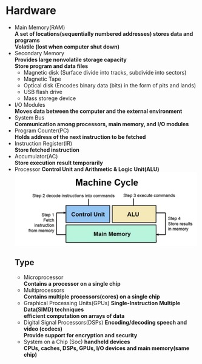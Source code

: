 # Hardware
- Main Memory(RAM)  
  **A set of locations(sequentially numbered addresses) stores data and programs**  
  **Volatile (lost  when computer shut down)**
- Secondary Memory  
  **Provides large nonvolatile storage capacity**  
  **Store program and data files**
  - Magnetic disk (Surface divide into tracks, subdivide into sectors)
  - Magnetic Tape
  - Optical disk (Encodes binary data (bits) in the form of pits and lands)
  - USB flash drive
  - Mass storege device
- I/O Modules  
  **Moves data between the computer and the external environment**
- System Bus  
  **Communication among processors, main memory, and I/O modules**
- Program Counter(PC)  
  **Holds address of the next instruction to be fetched**
- Instruction Register(IR)  
  **Store fetched instruction**
- Accumulator(AC)  
  **Store execution result temporarily**
- Processor
  **Control Unit and Arithmetic & Logic Unit(ALU)**  
  ![Machine Cycle](Image/machine_cycle.png)
  ## Type
  - Microprocessor  
  **Contains a processor on a single chip**
  - Multiprocessors  
  **Contains multiple processors(cores) on a single chip**
  - Graphical Processing Units(GPUs)
  **Single-Instruction Multiple Data(SIMD) techniques**  
  **efficient computation on arrays of data**
  - Digital Signal Processors(DSPs)
  **Encoding/decoding speech and video (codecs)**  
  **Provide support for encryption and security**
  - System on a Chip (Soc)
  **handheld devices**  
  **CPUs, caches, DSPs, GPUs, I/O devices and main memory(same chip)**
